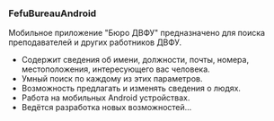 ### FefuBureauAndroid
Мобильное приложение "Бюро ДВФУ" предназначено для поиска преподавателей и других работников ДВФУ.
- Содержит сведения об имени, должности, почты, номера, местоположения, интересующего вас человека.
- Умный поиск по каждому из этих параметров.
- Возможность предлагать и изменять сведения о людях.
- Работа на мобильных Android устройствах.
- Ведётся разработка новых возможностей...

